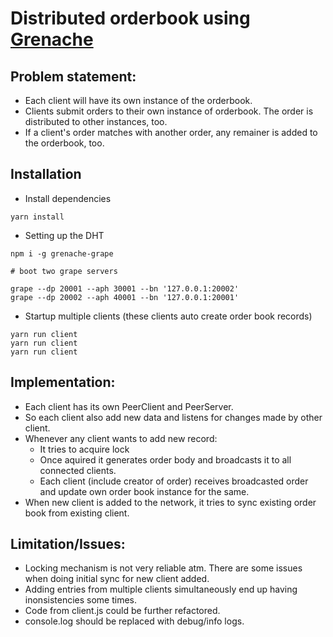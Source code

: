 # Distributed orderbook using [Grenache](https://github.com/bitfinexcom/grenache-grape)

## Problem statement:

- Each client will have its own instance of the orderbook.
- Clients submit orders to their own instance of orderbook. The order is distributed to other instances, too.
- If a client's order matches with another order, any remainer is added to the orderbook, too.

## Installation

- Install dependencies

```
yarn install
```

- Setting up the DHT

```
npm i -g grenache-grape

# boot two grape servers

grape --dp 20001 --aph 30001 --bn '127.0.0.1:20002'
grape --dp 20002 --aph 40001 --bn '127.0.0.1:20001'
```

- Startup multiple clients (these clients auto create order book records)

```
yarn run client
yarn run client
yarn run client
```

## Implementation:

- Each client has its own PeerClient and PeerServer.
- So each client also add new data and listens for changes made by other client.
- Whenever any client wants to add new record:
  - It tries to acquire lock
  - Once aquired it generates order body and broadcasts it to all connected clients.
  - Each client (include creator of order) receives broadcasted order and update own order book instance for the same.
- When new client is added to the network, it tries to sync existing order book from existing client.

## Limitation/Issues:

- Locking mechanism is not very reliable atm. There are some issues when doing initial sync for new client added.
- Adding entries from multiple clients simultaneously end up having inonsistencies some times.
- Code from client.js could be further refactored.
- console.log should be replaced with debug/info logs.
